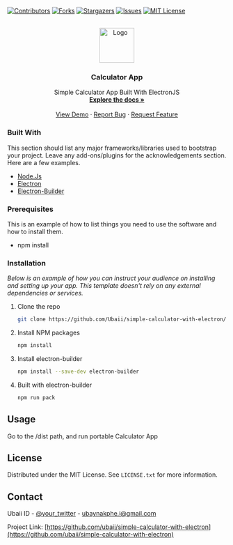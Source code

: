 <div id="top"></div>
<!--
*** Thanks for checking out the Best-README-Template. If you have a suggestion
*** that would make this better, please fork the repo and create a pull request
*** or simply open an issue with the tag "enhancement".
*** Don't forget to give the project a star!
*** Thanks again! Now go create something AMAZING! :D
-->



<!-- PROJECT SHIELDS -->
<!--
*** I'm using markdown "reference style" links for readability.
*** Reference links are enclosed in brackets [ ] instead of parentheses ( ).
*** See the bottom of this document for the declaration of the reference variables
*** for contributors-url, forks-url, etc. This is an optional, concise syntax you may use.
*** https://www.markdownguide.org/basic-syntax/#reference-style-links
-->
[![Contributors][contributors-shield]][contributors-url]
[![Forks][forks-shield]][forks-url]
[![Stargazers][stars-shield]][stars-url]
[![Issues][issues-shield]][issues-url]
[![MIT License][license-shield]][license-url]



<!-- PROJECT LOGO -->
<br />
<div align="center">
  <a href="https://github.com/othneildrew/Best-README-Template">
    <img src="package/icon.ico" alt="Logo" width="80" height="80">
  </a>

  <h3 align="center">Calculator App</h3>

  <p align="center">
    Simple Calculator App Built With ElectronJS
    <br />
    <a href="https://github.com/Ubaii/simple-calculator-with-electron"><strong>Explore the docs »</strong></a>
    <br />
    <br />
    <a href="https://github.com/Ubaii/simple-calculator-with-electron">View Demo</a>
    ·
    <a href="https://github.com/Ubaii/simple-calculator-with-electron/issues">Report Bug</a>
    ·
    <a href="https://github.com/Ubaii/simple-calculator-with-electron/issues">Request Feature</a>
  </p>
</div>



### Built With

This section should list any major frameworks/libraries used to bootstrap your project. Leave any add-ons/plugins for the acknowledgements section. Here are a few examples.

* [Node.Js](https://nodejs.org/)
* [Electron](https://www.electronjs.org/)
* [Electron-Builder](https://www.electron.build/)

### Prerequisites

This is an example of how to list things you need to use the software and how to install them.
* npm install

### Installation

_Below is an example of how you can instruct your audience on installing and setting up your app. This template doesn't rely on any external dependencies or services._

1. Clone the repo
   ```sh
   git clone https://github.com/Ubaii/simple-calculator-with-electron/
   ```
2. Install NPM packages
   ```sh
   npm install
   ```
3. Install electron-builder
   ```sh
   npm install --save-dev electron-builder
   ```
4. Built with electron-builder
   ```sh
   npm run pack
   ```



<!-- USAGE EXAMPLES -->
## Usage

Go to the /dist path, and run portable Calculator App


<!-- LICENSE -->
## License

Distributed under the MIT License. See `LICENSE.txt` for more information.



<!-- CONTACT -->
## Contact

Ubaii ID - [@your_twitter](https://twitter.com/ubaii_id) - ubaynakphe.i@gmail.com

Project Link: [https://github.com/ubaii/simple-calculator-with-electron](https://github.com/ubaii/simple-calculator-with-electron)



<!-- MARKDOWN LINKS & IMAGES -->
<!-- https://www.markdownguide.org/basic-syntax/#reference-style-links -->
[contributors-shield]: https://img.shields.io/github/contributors/othneildrew/Best-README-Template.svg?style=for-the-badge
[contributors-url]: https://github.com/Ubaii/simple-calculator-with-electron/graphs/contributors
[forks-shield]: https://img.shields.io/github/forks/othneildrew/Best-README-Template.svg?style=for-the-badge
[forks-url]: https://github.com/Ubaii/simple-calculator-with-electron/network/members
[stars-shield]: https://img.shields.io/github/stars/othneildrew/Best-README-Template.svg?style=for-the-badge
[stars-url]: https://github.com/Ubaii/simple-calculator-with-electron/stargazers
[issues-shield]: https://img.shields.io/github/issues/othneildrew/Best-README-Template.svg?style=for-the-badge
[issues-url]: https://github.com/Ubaii/simple-calculator-with-electron/issues
[license-shield]: https://img.shields.io/github/license/othneildrew/Best-README-Template.svg?style=for-the-badge
[license-url]: https://github.com/Ubaii/simple-calculator-with-electron/blob/master/LICENSE.txt
[linkedin-shield]: https://img.shields.io/badge/-LinkedIn-black.svg?style=for-the-badge&logo=linkedin&colorB=555
[linkedin-url]: https://linkedin.com/in/othneildrew
